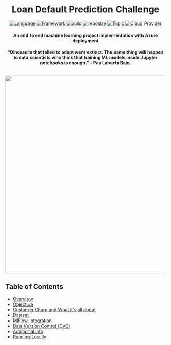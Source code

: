 <h1 align="center">Loan Default Prediction Challenge</h1>

<div align="center">

[![Language](https://img.shields.io/badge/Python-darkblue.svg?style=flat&logo=python&logoColor=white)](https://www.python.org)
[![Framework](https://img.shields.io/badge/sklearn-darkorange.svg?style=flat&logo=scikit-learn&logoColor=white)](https://scikit-learn.org/stable/index.html)
![build](https://img.shields.io/badge/build-passing-brightgreen.svg?style=flat)
![reposize](https://img.shields.io/github/repo-size/Oyebamiji-Micheal/Prediction-of-Mohs-Hardness)
[![Topic](https://img.shields.io/badge/End_to_End_ML-lightblue.svg?style=flat)]()
[![Cloud Provider](https://img.shields.io/badge/Azure-blue.svg?style=flat&logo=microsoft-azure&logoColor=white)](https://azure.microsoft.com/)

</div>

<h4 align="center">An end to end machine learning project implementation with Azure deployment</h4>

<strong><p align="center">"Dinosaurs that failed to adapt went extinct. The same thing will happen to data scientists who think that training ML models inside Jupyter notebooks is enough." - Pau Labarta Bajo.</p></strong>

<br />

<img src="images/home_page.png" width="620">

<h2>Table of Contents</h2>

- [Overview](#overview)
- [Objective](#objective)
- [Customer Churn and What it's all about](#mohs_hardness)
- [Dataset](#data)
- [MlFlow Integration](#mlflow)
- [Data Version Control (DVC)](#mlflow)
- [Additional Info](#additional_info)
- [Running Locally](#running_locally)


